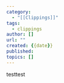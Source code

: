 ```yaml
---
category:
  - "[[Clippings]]"
tags:
  - clippings
author: []
url: ""
created: {{date}}
published:
topics: []
---
```


testtest